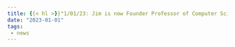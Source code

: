 ```yaml
---
title: {{< hl >}}"1/01/23: Jim is now Founder Professor of Computer Science and Industrial and Enterprise Systems Engineering at the Univ. of Illinois at Urbana-Champaign, and is the new director of the Health Care Engineering Systems Center at UIUC."{{< /hl >}}
date: "2023-01-01"
tags:
 - news
---
```


